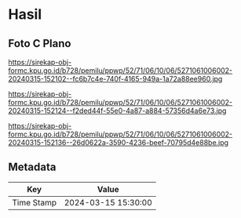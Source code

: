 # Hasil

## Foto C Plano

https://sirekap-obj-formc.kpu.go.id/b728/pemilu/ppwp/52/71/06/10/06/5271061006002-20240315-152102--fc6b7c4e-740f-4165-949a-1a72a88ee960.jpg

https://sirekap-obj-formc.kpu.go.id/b728/pemilu/ppwp/52/71/06/10/06/5271061006002-20240315-152124--f2ded44f-55e0-4a87-a884-57356d4a6e73.jpg

https://sirekap-obj-formc.kpu.go.id/b728/pemilu/ppwp/52/71/06/10/06/5271061006002-20240315-152136--26d0622a-3590-4236-beef-70795d4e88be.jpg


## Metadata

| Key        | Value               |
| ---------- | ------------------- |
| Time Stamp | 2024-03-15 15:30:00 |



